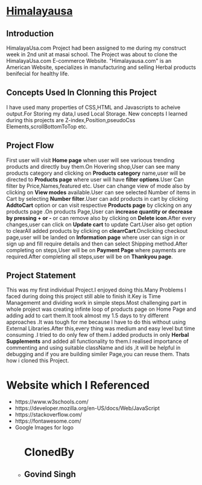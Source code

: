 
# <a href="">Himalayausa</a>
<h2>Introduction</h2>
<p>HimalayaUsa.com Project had been assigned to me during my construct week in 2nd unit at masai school. The Project was about to clone the HimalayaUsa.com E-commerce Website. "Himalayausa.com" is an American Website, specializes in manufacturing and selling Herbal products benifecial for healthy life.
</p>
<h2>Concepts Used In Clonning this Project</h2>
<p>I have used many properties of CSS,HTML and Javascripts to acheive output.For Storing my data,I used Local Storage.
  New concepts I learned during this projects are Z-index,Position,pseudoCss Elements,scrollBottomToTop etc.
</p>
<h2>Project Flow</h2>
<p>First user will visit <strong>Home page</strong> when user will see varioous trending products and directly buy them.On Hovering shop,User can see many products category and clicking on <strong>Products category</strong> name,user will be directed to <strong>Products page</strong> where user will have <strong>filter options</strong>.User Can filter by Price,Names,featured etc. User can change view of mode also by clicking on <strong>View modes</strong> available.User can see selected Number of items in Cart by selecting <strong>Number filter</strong>.User can add products in cart by clicking  <strong>AddtoCart</strong> option or can visit  respective <strong>Products page</strong> by clicking on any products page .On products Page,User can <strong>increase quantity or decrease by pressing + or - </strong>or can remove also by clicking on <strong>Delete icon</strong>.After every changes,user can click on <strong>Update cart</strong> to update Cart.User also get option to clearAll added products by clicking on <strong>clearrCart</strong>.Onclicking checkout page,user will be landed on <strong>Information page</strong> where user can sign in or sign up and fill require details and then can select Shipping method.After completing on steps,User will be on <strong>Payment Page </strong>where payments are required.After completing all steps,user will be on <strong>Thankyou page</strong>.
</p>
<h2>Project Statement</h2>
<p>This was my first individual Project.I enjoyed doing this.Many Problems I faced during doing this project still able to finish it.Key is Time Managememt and dividing work in simple steps.Most challenging part in whole project was creating infinte loop of products page on Home Page and adding add to cart  them.It took almost my 1.5 days to try different approaches .It was tough for me because I have to do this without using External Libraries.After this,every thing was medium and easy level but time consuming .I tried to do only few of them.I added products in only <strong>Herbal Supplements</strong> and added all functionality to them.I realised importance of commenting and using suitable className and ids ,it will be helpful in debugging and if you are building similer Page,you can reuse them. Thats how i cloned this Project.
</p>

<h1>Website which I Referenced</h1>
<ul>
  <li>https://www.w3schools.com/</li>
  <li>https://developer.mozilla.org/en-US/docs/Web/JavaScript</li>
  <li>https://stackoverflow.com/</li>
  <li>https://fontawesome.com/</li>
  <li>Google Images for logo</li>
  <ul/>
<h1>ClonedBy</h1>
<li><h2>Govind Singh</h2></li>

 
